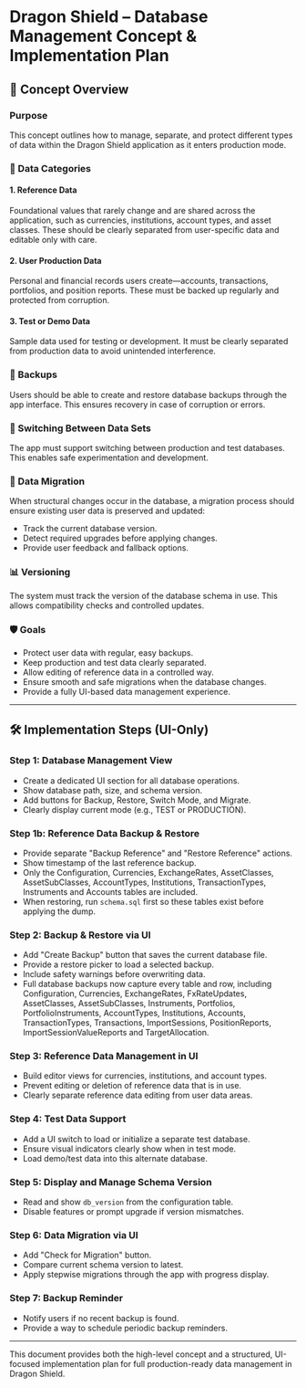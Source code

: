 
# Dragon Shield – Database Management Concept & Implementation Plan

## 📘 Concept Overview

### Purpose
This concept outlines how to manage, separate, and protect different types of data within the Dragon Shield application as it enters production mode.

### 🔄 Data Categories

#### 1. Reference Data
Foundational values that rarely change and are shared across the application, such as currencies, institutions, account types, and asset classes. These should be clearly separated from user-specific data and editable only with care.

#### 2. User Production Data
Personal and financial records users create—accounts, transactions, portfolios, and position reports. These must be backed up regularly and protected from corruption.

#### 3. Test or Demo Data
Sample data used for testing or development. It must be clearly separated from production data to avoid unintended interference.

### 💾 Backups
Users should be able to create and restore database backups through the app interface. This ensures recovery in case of corruption or errors.

### 🔄 Switching Between Data Sets
The app must support switching between production and test databases. This enables safe experimentation and development.

### 🔁 Data Migration
When structural changes occur in the database, a migration process should ensure existing user data is preserved and updated:
- Track the current database version.
- Detect required upgrades before applying changes.
- Provide user feedback and fallback options.

### 📊 Versioning
The system must track the version of the database schema in use. This allows compatibility checks and controlled updates.

### 🛡️ Goals
- Protect user data with regular, easy backups.
- Keep production and test data clearly separated.
- Allow editing of reference data in a controlled way.
- Ensure smooth and safe migrations when the database changes.
- Provide a fully UI-based data management experience.

---

## 🛠️ Implementation Steps (UI-Only)

### Step 1: Database Management View
- Create a dedicated UI section for all database operations.
- Show database path, size, and schema version.
- Add buttons for Backup, Restore, Switch Mode, and Migrate.
- Clearly display current mode (e.g., TEST or PRODUCTION).

### Step 1b: Reference Data Backup & Restore
- Provide separate "Backup Reference" and "Restore Reference" actions.
- Show timestamp of the last reference backup.
 - Only the Configuration, Currencies, ExchangeRates, AssetClasses, AssetSubClasses,
   AccountTypes, Institutions, TransactionTypes, Instruments and Accounts tables are included.
 - When restoring, run `schema.sql` first so these tables exist before applying the dump.

### Step 2: Backup & Restore via UI
- Add "Create Backup" button that saves the current database file.
- Provide a restore picker to load a selected backup.
- Include safety warnings before overwriting data.
- Full database backups now capture every table and row, including Configuration,
  Currencies, ExchangeRates, FxRateUpdates, AssetClasses, AssetSubClasses,
  Instruments, Portfolios, PortfolioInstruments, AccountTypes, Institutions,
  Accounts, TransactionTypes, Transactions, ImportSessions, PositionReports,
  ImportSessionValueReports and TargetAllocation.

### Step 3: Reference Data Management in UI
- Build editor views for currencies, institutions, and account types.
- Prevent editing or deletion of reference data that is in use.
- Clearly separate reference data editing from user data areas.

### Step 4: Test Data Support
- Add a UI switch to load or initialize a separate test database.
- Ensure visual indicators clearly show when in test mode.
- Load demo/test data into this alternate database.

### Step 5: Display and Manage Schema Version
- Read and show `db_version` from the configuration table.
- Disable features or prompt upgrade if version mismatches.

### Step 6: Data Migration via UI
- Add "Check for Migration" button.
- Compare current schema version to latest.
- Apply stepwise migrations through the app with progress display.

### Step 7: Backup Reminder
- Notify users if no recent backup is found.
- Provide a way to schedule periodic backup reminders.

---

This document provides both the high-level concept and a structured, UI-focused implementation plan for full production-ready data management in Dragon Shield.
